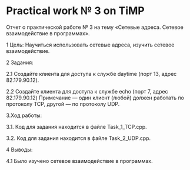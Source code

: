 # Practical work № 3 on TiMP

Отчет о практической работе № 3 на тему «Сетевые адреса. Сетевое взаимодействие в программах».

   1  Цель: Научиться использовать сетевые адреса, изучить сетевое взаимодействие.
   
   2  Задания: 
       
   2.1  Создайте клиента для доступа к службе daytime (порт 13, адрес 82.179.90.12).
   
   2.2  Создайте клиента для доступа к службе echo (порт 7, адрес 82.179.90.12) Примечание — один клиент (любой) должен работать по протоколу TCP, другой — по протоколу UDP.
   
   3.Ход работы: 
   
   3.1. Код для задания находится в файле Task_1_TCP.cpp.
   
   3.2. Код для задания находится в файле Task_2_UDP.cpp.

   4  Выводы:
        
   4.1  Было изучено сетевое взаимодействие в программах. 
